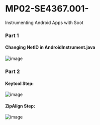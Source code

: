 # MP02-SE4367.001-
Instrumenting Android Apps with Soot

### Part 1
#### Changing NetID in AndroidInstrument.java
![image](https://user-images.githubusercontent.com/60763350/116766959-dffcd280-a9f2-11eb-865a-dc3ccacf464d.png)

### Part 2
#### Keytool Step:
![image](https://user-images.githubusercontent.com/60763350/116766904-9613ec80-a9f2-11eb-9554-6a31c8eccdb8.png)

#### ZipAlign Step:
![image](https://user-images.githubusercontent.com/60763350/116766942-c196d700-a9f2-11eb-806c-bfc4d064ba20.png)
